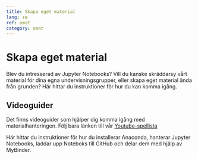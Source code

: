 ```yaml
---
title: Skapa eget material
lang: se
ref: omat
category: omat
---
```


# Skapa eget material

Blev du intresserad av Jupyter Notebooks? Vill du kanske skräddarsy vårt material för dina egna undervisningsgrupper, eller skapa eget material ända från grunden?
Här hittar du instruktioner för hur du kan komma igång.

## Videoguider

Det finns videoguider som hjälper dig komma igång med materialhanteringen. Följ bara länken till vår [Youtube-spellista](https://youtube.com/playlist?list=PLm7stqfLSia7-nxRC03R8POdS3rhoECkX)

Här hittar du instruktioner för hur du installerar Anaconda, hanterar Jupyter Notebooks, laddar upp Noteboks till GitHub och delar dem med hjälp av MyBinder.
